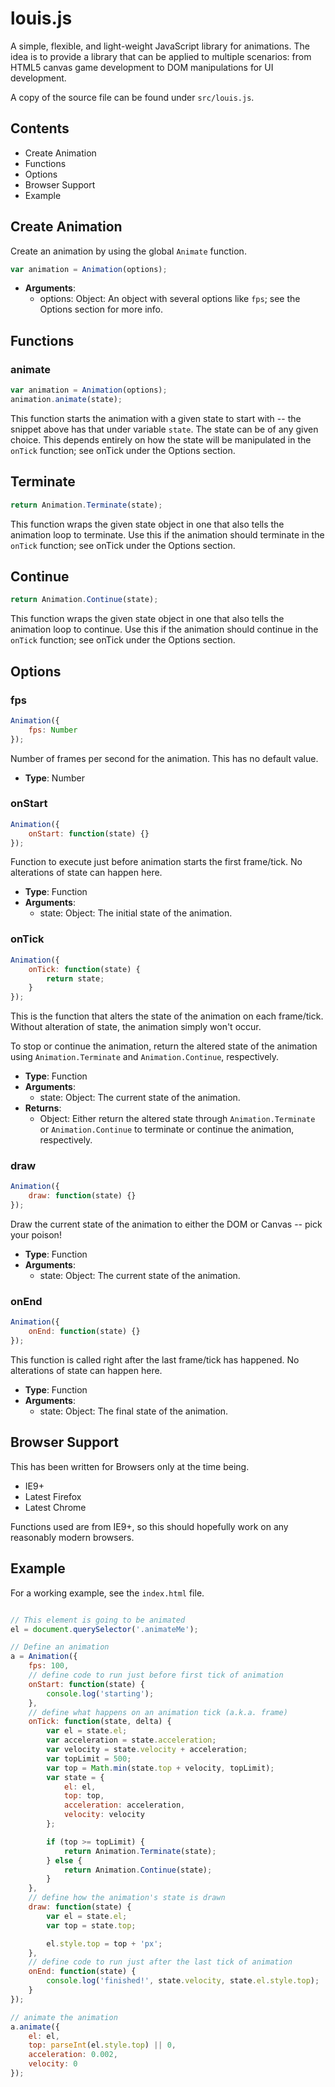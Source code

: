 # louis.js

A simple, flexible, and light-weight JavaScript library for animations. The idea is to provide a library that can be applied to multiple scenarios: from HTML5 canvas game development to DOM manipulations for UI development.

A copy of the source file can be found under `src/louis.js`.


## Contents

- Create Animation
- Functions
- Options
- Browser Support
- Example


## Create Animation

Create an animation by using the global `Animate` function.

~~~ javascript
var animation = Animation(options);
~~~

- **Arguments**:
	- options: Object: An object with several options like `fps`; see the Options section for more info.


## Functions

### animate

~~~ javascript
var animation = Animation(options);
animation.animate(state);
~~~

This function starts the animation with a given state to start with -- the snippet above has that under variable `state`. The state can be of any given choice. This depends entirely on how the state will be manipulated in the `onTick` function; see onTick under the Options section.

## Terminate

~~~ javascript
return Animation.Terminate(state);
~~~

This function wraps the given state object in one that also tells the animation loop to terminate. Use this if the animation should terminate in the `onTick` function; see onTick under the Options section.

## Continue

~~~ javascript
return Animation.Continue(state);
~~~

This function wraps the given state object in one that also tells the animation loop to continue. Use this if the animation should continue in the `onTick` function; see onTick under the Options section.


## Options

### fps

~~~ javascript
Animation({
	fps: Number
});
~~~

Number of frames per second for the animation. This has no default value.

- **Type**: Number

### onStart

~~~ javascript
Animation({
	onStart: function(state) {}
});
~~~

Function to execute just before animation starts the first frame/tick. No alterations of state can happen here.

- **Type**: Function
- **Arguments**:
	- state: Object: The initial state of the animation.

### onTick

~~~ javascript
Animation({
	onTick: function(state) {
		return state;
	}
});
~~~

This is the function that alters the state of the animation on each frame/tick. Without alteration of state, the animation simply won't occur.

To stop or continue the animation, return the altered state of the animation using `Animation.Terminate` and `Animation.Continue`, respectively.

- **Type**: Function
- **Arguments**:
	- state: Object: The current state of the animation.
- **Returns**:
	- Object: Either return the altered state through `Animation.Terminate` or `Animation.Continue` to terminate or continue the animation, respectively.

### draw

~~~ javascript
Animation({
	draw: function(state) {}
});
~~~

Draw the current state of the animation to either the DOM or Canvas -- pick your poison!

- **Type**: Function
- **Arguments**:
	- state: Object: The current state of the animation.

### onEnd

~~~ javascript
Animation({
	onEnd: function(state) {}
});
~~~

This function is called right after the last frame/tick has happened. No alterations of state can happen here.

- **Type**: Function
- **Arguments**:
	- state: Object: The final state of the animation.


## Browser Support

This has been written for Browsers only at the time being.

- IE9+
- Latest Firefox
- Latest Chrome

Functions used are from IE9+, so this should hopefully work on any reasonably modern browsers.


## Example

For a working example, see the `index.html` file.

~~~ javascript

// This element is going to be animated
el = document.querySelector('.animateMe');

// Define an animation
a = Animation({
	fps: 100,
	// define code to run just before first tick of animation
	onStart: function(state) {
		console.log('starting');
	},
	// define what happens on an animation tick (a.k.a. frame)
	onTick: function(state, delta) {
		var el = state.el;
		var acceleration = state.acceleration;
		var velocity = state.velocity + acceleration;
		var topLimit = 500;
		var top = Math.min(state.top + velocity, topLimit);
		var state = {
			el: el,
			top: top,
			acceleration: acceleration,
			velocity: velocity
		};

		if (top >= topLimit) {
			return Animation.Terminate(state);
		} else {
			return Animation.Continue(state);
		}
	},
	// define how the animation's state is drawn
	draw: function(state) {
		var el = state.el;
		var top = state.top;

		el.style.top = top + 'px';
	},
	// define code to run just after the last tick of animation
	onEnd: function(state) {
		console.log('finished!', state.velocity, state.el.style.top);
	}
});

// animate the animation
a.animate({
	el: el,
	top: parseInt(el.style.top) || 0,
	acceleration: 0.002,
	velocity: 0
});
~~~
